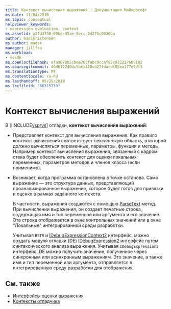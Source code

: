 ```yaml
---
title: Контекст вычисления выражений | Документация Майкрософт
ms.date: 11/04/2016
ms.topic: conceptual
helpviewer_keywords:
- expression evaluation, context
ms.assetid: a2fd3758-09bd-45ae-8ecc-2d276c0036ba
author: madskristensen
ms.author: madsk
manager: jillfra
ms.workload:
- vssdk
ms.openlocfilehash: efaa678b5cbee763fabc9ccaf82c9322176b9102
ms.sourcegitcommit: 40d612240dc5bea418cd27fdacdf85ea177e2df3
ms.translationtype: MT
ms.contentlocale: ru-RU
ms.lasthandoff: 05/29/2019
ms.locfileid: "66315239"
---
```

# <a name="expression-evaluation-context"></a>Контекст вычисления выражений
В [!INCLUDE[vsprvs](../../code-quality/includes/vsprvs_md.md)] отладки, **контекст вычисления выражений**:

- Представляет контекст для вычисления выражения. Как правило контекст вычисления соответствует лексическую область, в которой должно вычисляться переменные, параметры, функции и методы. Например контекст вычисления выражения, связанный с кадром стека будет обеспечить контекст для оценки локальных переменных, параметров методов и членов класса (если применимо).

- Возникает, когда программа остановлена в точке останова. Само выражение — это структура данных, представляющий проанализированное выражение, которое будет готов для привязки и оценке в рамках заданного контекста.

     В частности, выражения создаются с помощью [ParseText](../../extensibility/debugger/reference/idebugexpressioncontext2-parsetext.md) метод. При вычислении выражения, он создает печатные строка, содержащая имя и тип переменной или аргумента и его значение. Эта строка отображается в окне контрольных значений или в окне "Локальные" интегрированной среды разработки.

     Учитывая `BSTR` и [IDebugExpressionContext2](../../extensibility/debugger/reference/idebugexpressioncontext2.md) интерфейс, можно создать модуля отладки (DE) [IDebugExpression2](../../extensibility/debugger/reference/idebugexpression2.md) интерфейс путем синтаксического анализа выражения. Учитывая `IDebugExpression2` интерфейс, DE можно получить значение, полученное через синхронным или асинхронным выражениям. Это значение, а также имя и тип переменной или аргумента, отправляется в интегрированную среду разработки для отображения.

## <a name="see-also"></a>См. также
- [Интерфейсы оценки выражения](../../extensibility/debugger/reference/expression-evaluation-interfaces.md)
- [Контексты отладчика](../../extensibility/debugger/debugger-contexts.md)